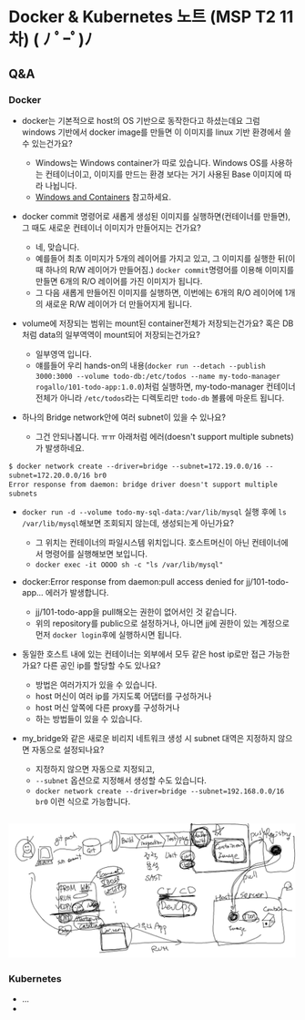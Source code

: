 # Docker & Kubernetes 노트 (MSP T2 11차) ( ﾉ ﾟｰﾟ)ﾉ

## Q&A

### Docker

- docker는 기본적으로 host의 OS 기반으로 동작한다고 하셨는데요 그럼 windows 기반에서 docker image를 만들면 이 이미지를 linux 기반 환경에서 쓸 수 있는건가요?
  - Windows는 Windows container가 따로 있습니다. Windows OS를 사용하는 컨테이너이고, 이미지를 만드는 환경 보다는 거기 사용된 Base 이미지에 따라 나뉩니다.
  - [Windows and Containers](https://docs.microsoft.com/en-us/virtualization/windowscontainers/about/) 참고하세요.


- docker commit 명령어로 새롭게 생성된 이미지를 실행하면(컨테이너를 만들면), 그 때도 새로운 컨테이너 이미지가 만들어지는 건가요?
  - 네, 맞습니다.
  - 예를들어 최초 이미지가 5개의 레이어를 가지고 있고, 그 이미지를 실행한 뒤(이 때 하나의 R/W 레이어가 만들어짐.) `docker commit`명령어를 이용해 이미지를 만들면 6개의 R/O 레이어를 가진 이미지가 됩니다.
  - 그 다음 새롭게 만들어진 이미지를 실행하면, 이번에는 6개의 R/O 레이어에 1개의 새로운 R/W 레이어가 더 만들어지게 됩니다.

- volume에 저장되는 범위는 mount된 container전체가 저장되는건가요? 혹은 DB처럼 data의 일부역역이 mount되어 저장되는건가요?
  - 일부영역 입니다.
  - 얘를들어 우리 hands-on의 내용(`docker run --detach --publish 3000:3000 --volume todo-db:/etc/todos --name my-todo-manager rogallo/101-todo-app:1.0.0`)처럼 실행하면, my-todo-manager 컨테이너 전체가 아니라 `/etc/todos`라는 디렉토리만 `todo-db` 볼륨에 마운트 됩니다.

- 하나의 Bridge network안에 여러 subnet이 있을 수 있나요?
  - 그건 안되나봅니다. ㅠㅠ 아래처럼 에러(doesn't support multiple subnets)가 발생하네요.
```
$ docker network create --driver=bridge --subnet=172.19.0.0/16 --subnet=172.20.0.0/16 br0
Error response from daemon: bridge driver doesn't support multiple subnets
```

- `docker run -d --volume todo-my-sql-data:/var/lib/mysql` 실행 후에 `ls /var/lib/mysql`해보면 조회되지 않는데, 생성되는게 아닌가요?
  - 그 위치는 컨테이너의 파일시스템 위치입니다. 호스트머신이 아닌 컨테이너에서 명령어를 실행해보면 보입니다.
  - `docker exec -it OOOO sh -c "ls /var/lib/mysql"`

- docker:Error response from daemon:pull access denied for jj/101-todo-app... 에러가 발생합니다.
  - jj/101-todo-app을 pull해오는 권한이 없어서인 것 같습니다.
  - 위의 repository를 public으로 설정하거나, 아니면 jj에 권한이 있는 계정으로 먼저 `docker login`후에 실행하시면 됩니다.

- 동일한 호스트 내에 있는 컨테이너는 외부에서 모두 같은 host ip로만 접근 가능한가요? 다른 공인 ip를 할당할 수도 있나요?
  - 방법은 여러가지가 있을 수 있습니다.
  - host 머신이 여러 ip를 가지도록 어댑터를 구성하거나
  - host 머신 앞쪽에 다른 proxy를 구성하거나
  - 하는 방법들이 있을 수 있습니다.


- my_bridge와 같은 새로운 비리지 네트워크 생성 시 subnet 대역은 지정하지 않으면 자동으로 설정되나요?
  - 지정하지 않으면 자동으로 지정되고,
  - `--subnet` 옵션으로 지정해서 생성할 수도 있습니다.
  - `docker network create --driver=bridge --subnet=192.168.0.0/16 br0` 이런 식으로 가능합니다.


![](./img/cicd_11.png)
---

### Kubernetes

- ...
- 
